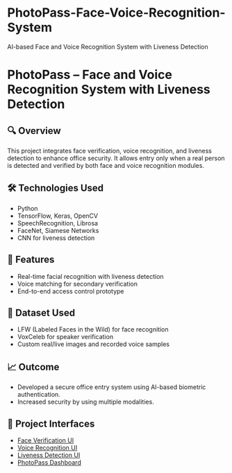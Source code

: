 # PhotoPass-Face-Voice-Recognition-System
AI-based Face and Voice Recognition System with Liveness Detection
# PhotoPass – Face and Voice Recognition System with Liveness Detection

## 🔍 Overview
This project integrates face verification, voice recognition, and liveness detection to enhance office security. It allows entry only when a real person is detected and verified by both face and voice recognition modules.

## 🛠️ Technologies Used
- Python
- TensorFlow, Keras, OpenCV
- SpeechRecognition, Librosa
- FaceNet, Siamese Networks
- CNN for liveness detection

## 🎯 Features
- Real-time facial recognition with liveness detection
- Voice matching for secondary verification
- End-to-end access control prototype

## 📂 Dataset Used
- LFW (Labeled Faces in the Wild) for face recognition
- VoxCeleb for speaker verification
- Custom real/live images and recorded voice samples

## 📈 Outcome
- Developed a secure office entry system using AI-based biometric authentication.
- Increased security by using multiple modalities.

## 🔗 Project Interfaces
- [Face Verification UI](faceverify.html)  
- [Voice Recognition UI](voice.html)  
- [Liveness Detection UI](liveliness.html)  
- [PhotoPass Dashboard](photopass.html)  
